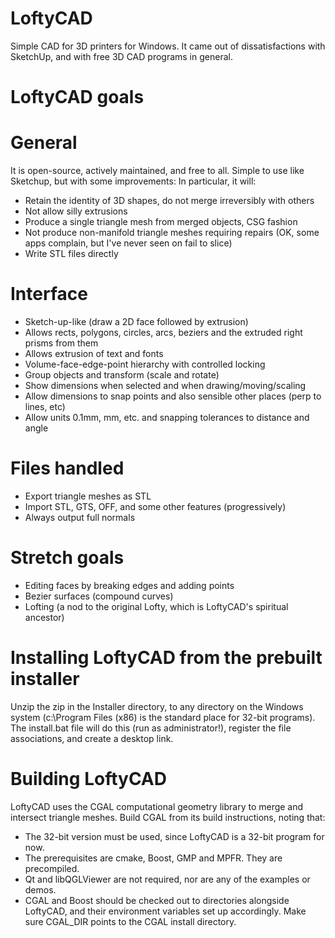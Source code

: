 # LoftyCAD
Simple CAD for 3D printers for Windows. It came out of dissatisfactions with SketchUp, and with free 3D CAD programs in general.

# LoftyCAD goals
# General
It is open-source, actively maintained, and free to all.
Simple to use like Sketchup, but with some improvements:
In particular, it will:
- Retain the identity of 3D shapes, do not merge irreversibly with others
- Not allow silly extrusions
- Produce a single triangle mesh from merged objects, CSG fashion
- Not produce non-manifold triangle meshes requiring repairs (OK, some apps complain, but I've never seen on fail to slice)
- Write STL files directly

# Interface
- Sketch-up-like (draw a 2D face followed by extrusion)
- Allows rects, polygons, circles, arcs, beziers and the extruded right prisms from them
- Allows extrusion of text and fonts
- Volume-face-edge-point hierarchy with controlled locking
- Group objects and transform (scale and rotate)
- Show dimensions when selected and when drawing/moving/scaling
- Allow dimensions to snap points and also sensible other places (perp to lines, etc)
- Allow units 0.1mm, mm, etc. and snapping tolerances to distance and angle

# Files handled
- Export triangle meshes as STL
- Import STL, GTS, OFF, and some other features (progressively)
- Always output full normals

# Stretch goals
- Editing faces by breaking edges and adding points
- Bezier surfaces (compound curves)
- Lofting (a nod to the original Lofty, which is LoftyCAD's spiritual ancestor)

# Installing LoftyCAD from the prebuilt installer
Unzip the zip in the Installer directory, to any directory on the Windows system (c:\Program Files (x86) is the standard place for 32-bit programs). The install.bat file will do this (run as administrator!), register the file associations, and create a desktop link.

# Building LoftyCAD
LoftyCAD uses the CGAL computational geometry library to merge and intersect triangle meshes.
Build CGAL from its build instructions, noting that:
- The 32-bit version must be used, since LoftyCAD is a 32-bit program for now.
- The prerequisites are cmake, Boost, GMP and MPFR. They are precompiled.
- Qt and libQGLViewer are not required, nor are any of the examples or demos.
- CGAL and Boost should be checked out to directories alongside LoftyCAD, and their environment variables set up accordingly. Make sure CGAL_DIR points to the CGAL install directory.


